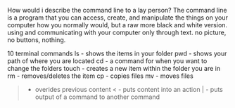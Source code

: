 How would i describe the command line to a lay person?
  The command line is a program that you can access, create, and manipulate the things on your computer how you normally would, but a raw more black and white version. using and communicating with your computer only through text. no picture, no buttons, nothing.

10 terminal commands
  ls - shows the items in your folder 
  pwd - shows your path of where you are located
  cd - a command for when you want to change the folders 
  touch - creates a new item within the folder you are in
  rm - removes/deletes the item
  cp - copies files
  mv - moves files
  > - overides previous content 
 < - puts content into an action
 | - puts output of a command to another command
